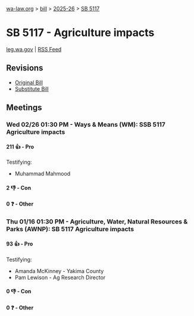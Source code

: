 [wa-law.org](/) > [bill](/bill/) > [2025-26](/bill/2025-26/) > [SB 5117](/bill/2025-26/sb/5117/)

# SB 5117 - Agriculture impacts
[leg.wa.gov](https://app.leg.wa.gov/billsummary?BillNumber=5117&Year=2025&Initiative=false) | [RSS Feed](./rss.xml)

## Revisions
* [Original Bill](1/)
* [Substitute Bill](S/)

## Meetings
### Wed 02/26 01:30 PM - Ways & Means (WM): SSB 5117 Agriculture impacts
#### 211 👍 - Pro
Testifying:
* Muhammad Mahmood

#### 2 👎 - Con

#### 0 ❓ - Other

### Thu 01/16 01:30 PM - Agriculture, Water, Natural Resources & Parks (AWNP): SB 5117 Agriculture impacts
#### 93 👍 - Pro
Testifying:
* Amanda McKinney - Yakima County
* Pam Lewison - Ag Research Director

#### 0 👎 - Con

#### 0 ❓ - Other
